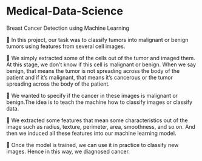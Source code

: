 # Medical-Data-Science
Breast Cancer Detection using Machine Learning

 In this project, our task was to classify tumors into malignant or benign
tumors using features from several cell images.

 We simply extracted some of the cells out of the tumor and imaged them. At
this stage, we don’t know if this cell is malignant or benign. When we say
benign, that means the tumor is not spreading across the body of the patient
and if it’s malignant, that means it’s cancerous or the tumor spreading across
the body of the patient.

 We wanted to specify if the cancer in these images is malignant or benign.The
idea is to teach the machine how to classify images or classify data.

 We extracted some features that mean some characteristics out of the image
such as radius, texture, perimeter, area, smoothness, and so on. And then we
induced all these features into our machine learning model.

 Once the model is trained, we can use it in practice to classify new images.
Hence in this way, we diagnosed cancer.
